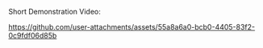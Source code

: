 
Short Demonstration Video:

https://github.com/user-attachments/assets/55a8a6a0-bcb0-4405-83f2-0c9fdf06d85b

